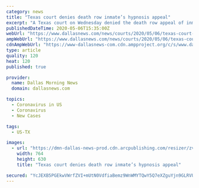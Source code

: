 ```yaml
---
category: news
title: "Texas court denies death row inmate’s hypnosis appeal"
excerpt: "A Texas court on Wednesday denied the death row appeal of inmate Charles Don Flores, who argued he was improperly convicted in part due to evidence"
publishedDateTime: 2020-05-06T15:35:00Z
webUrl: "https://www.dallasnews.com/news/courts/2020/05/06/texas-court-denies-death-row-inmates-hypnosis-appeal/"
ampWebUrl: "https://www.dallasnews.com/news/courts/2020/05/06/texas-court-denies-death-row-inmates-hypnosis-appeal/?outputType=amp"
cdnAmpWebUrl: "https://www-dallasnews-com.cdn.ampproject.org/c/s/www.dallasnews.com/news/courts/2020/05/06/texas-court-denies-death-row-inmates-hypnosis-appeal/?outputType=amp"
type: article
quality: 120
heat: 120
published: true

provider:
  name: Dallas Morning News
  domain: dallasnews.com

topics:
  - Coronavirus in US
  - Coronavirus
  - New Cases

tags:
  - US-TX

images:
  - url: "https://dmn-dallas-news-prod.cdn.arcpublishing.com/resizer/zvB4jfys_rbY4-PqrRvwUDezs-w=/1200x630/smart/filters:no_upscale()/arc-anglerfish-arc2-prod-dmn.s3.amazonaws.com/public/YAVFW5BBDQCDECOKZJXI46CGBY.jpg"
    width: 764
    height: 630
    title: "Texas court denies death row inmate’s hypnosis appeal"

secured: "YcJEXB5PGEkwVWrfZVI+mUtN0VdfiaBemz9WnWMYTQwY5Q7eXZguYjn9GLRVURgZSHeQ0AxQtmx4BfYFXVYSiOpj+dI242K/W2ildUllanPabSIya/SiKPbTRnJZHEYWsceFr3JGK7NLt7DFxM5lJ3AndRTfbfIruifG4PSTDj672mtI4F2YakzwvX9AvQ46SfprGDYumFxmAqhry+VP1qc3PwRFidxK8RMHGJKnmf6RlXR1crAf1r2oAFniTWThwgEYrkQIOlavqnU3dGS64bCAc2oxk4smEOo+AZ0UlyuhzFmOfHZG5N4AQD0wRwuP4Mq5ZCsFPM3KyxXWUnDqyYtV2r1XVlbdru3mKxmNpbABXlGMPC2+MoeW+j+87r8aHhT08/kQNMXkIS/pWXOQUOQOQvbsvfNyAvUid6K0sAHczU9epUWpjcHn9MsnvrjbJkleJBb3Y3XOXH87iO2MbVaHULrwjKQx6GR4i3NbCjk=;wNIwIqw+5OFdIyqHgmMx7g=="
---
```


